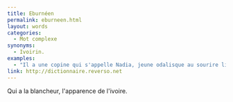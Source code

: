 ```yaml
---
title: Eburnéen
permalink: eburneen.html
layout: words
categories:
  - Mot complexe
synonyms:
  - Ivoirin.
examples:
  - "Il a une copine qui s'appelle Nadia, jeune odalisque au sourire lilial et séraphique et à la dentition adamantine, coruscante, voire éburnéenne, dont il est secrètement épris. (cf. Histoires)"
link: http://dictionnaire.reverso.net
---
```


Qui a la blancheur, l'apparence de l'ivoire.

